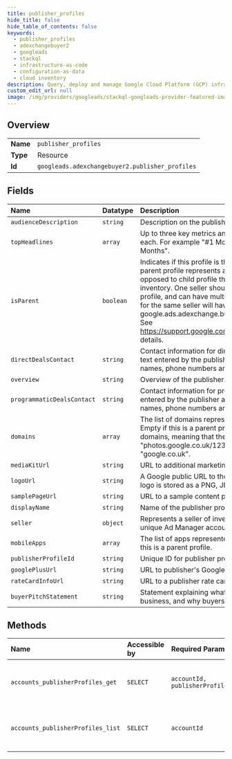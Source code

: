 ```yaml
---
title: publisher_profiles
hide_title: false
hide_table_of_contents: false
keywords:
  - publisher_profiles
  - adexchangebuyer2
  - googleads    
  - stackql
  - infrastructure-as-code
  - configuration-as-data
  - cloud inventory
description: Query, deploy and manage Google Cloud Platform (GCP) infrastructure and resources using SQL
custom_edit_url: null
image: /img/providers/googleads/stackql-googleads-provider-featured-image.png
---
```

  
    

## Overview
<table><tbody>
<tr><td><b>Name</b></td><td><code>publisher_profiles</code></td></tr>
<tr><td><b>Type</b></td><td>Resource</td></tr>
<tr><td><b>Id</b></td><td><code>googleads.adexchangebuyer2.publisher_profiles</code></td></tr>
</tbody></table>

## Fields
| Name | Datatype | Description |
|:-----|:---------|:------------|
| `audienceDescription` | `string` | Description on the publisher's audience. |
| `topHeadlines` | `array` | Up to three key metrics and rankings. Max 100 characters each. For example "#1 Mobile News Site for 20 Straight Months". |
| `isParent` | `boolean` | Indicates if this profile is the parent profile of the seller. A parent profile represents all the inventory from the seller, as opposed to child profile that is created to brand a portion of inventory. One seller should have only one parent publisher profile, and can have multiple child profiles. Publisher profiles for the same seller will have same value of field google.ads.adexchange.buyer.v2beta1.PublisherProfile.seller. See https://support.google.com/admanager/answer/6035806 for details. |
| `directDealsContact` | `string` | Contact information for direct reservation deals. This is free text entered by the publisher and may include information like names, phone numbers and email addresses. |
| `overview` | `string` | Overview of the publisher. |
| `programmaticDealsContact` | `string` | Contact information for programmatic deals. This is free text entered by the publisher and may include information like names, phone numbers and email addresses. |
| `domains` | `array` | The list of domains represented in this publisher profile. Empty if this is a parent profile. These are top private domains, meaning that these will not contain a string like "photos.google.co.uk/123", but will instead contain "google.co.uk". |
| `mediaKitUrl` | `string` | URL to additional marketing and sales materials. |
| `logoUrl` | `string` | A Google public URL to the logo for this publisher profile. The logo is stored as a PNG, JPG, or GIF image. |
| `samplePageUrl` | `string` | URL to a sample content page. |
| `displayName` | `string` | Name of the publisher profile. |
| `seller` | `object` | Represents a seller of inventory. Each seller is identified by a unique Ad Manager account ID. |
| `mobileApps` | `array` | The list of apps represented in this publisher profile. Empty if this is a parent profile. |
| `publisherProfileId` | `string` | Unique ID for publisher profile. |
| `googlePlusUrl` | `string` | URL to publisher's Google+ page. |
| `rateCardInfoUrl` | `string` | URL to a publisher rate card. |
| `buyerPitchStatement` | `string` | Statement explaining what's unique about publisher's business, and why buyers should partner with the publisher. |
## Methods
| Name | Accessible by | Required Params | Description |
|:-----|:--------------|:----------------|:------------|
| `accounts_publisherProfiles_get` | `SELECT` | `accountId, publisherProfileId` | Gets the requested publisher profile by id. |
| `accounts_publisherProfiles_list` | `SELECT` | `accountId` | List all publisher profiles visible to the buyer |
